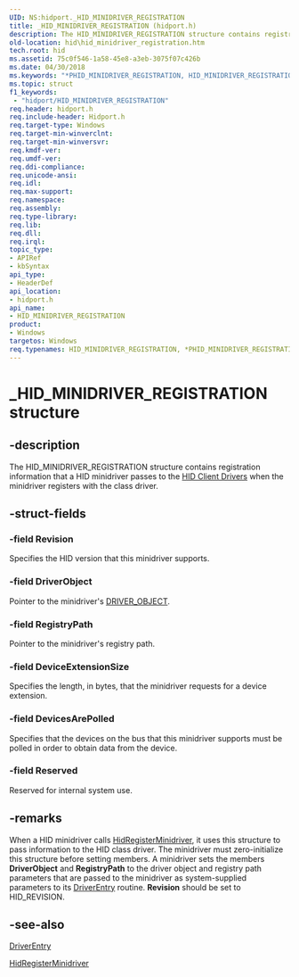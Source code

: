 ```yaml
---
UID: NS:hidport._HID_MINIDRIVER_REGISTRATION
title: _HID_MINIDRIVER_REGISTRATION (hidport.h)
description: The HID_MINIDRIVER_REGISTRATION structure contains registration information that a HID minidriver passes to the HID Client Drivers when the minidriver registers with the class driver.
old-location: hid\hid_minidriver_registration.htm
tech.root: hid
ms.assetid: 75c0f546-1a58-45e8-a3eb-3075f07c426b
ms.date: 04/30/2018
ms.keywords: "*PHID_MINIDRIVER_REGISTRATION, HID_MINIDRIVER_REGISTRATION, HID_MINIDRIVER_REGISTRATION structure [Human Input Devices], PHID_MINIDRIVER_REGISTRATION, PHID_MINIDRIVER_REGISTRATION structure pointer [Human Input Devices], _HID_MINIDRIVER_REGISTRATION, hid.hid_minidriver_registration, hidport/HID_MINIDRIVER_REGISTRATION, hidport/PHID_MINIDRIVER_REGISTRATION, hidstrct_d0f637a8-58c0-4d83-9a2f-2e14761b6183.xml"
ms.topic: struct
f1_keywords:
 - "hidport/HID_MINIDRIVER_REGISTRATION"
req.header: hidport.h
req.include-header: Hidport.h
req.target-type: Windows
req.target-min-winverclnt: 
req.target-min-winversvr: 
req.kmdf-ver: 
req.umdf-ver: 
req.ddi-compliance: 
req.unicode-ansi: 
req.idl: 
req.max-support: 
req.namespace: 
req.assembly: 
req.type-library: 
req.lib: 
req.dll: 
req.irql: 
topic_type:
- APIRef
- kbSyntax
api_type:
- HeaderDef
api_location:
- hidport.h
api_name:
- HID_MINIDRIVER_REGISTRATION
product:
- Windows
targetos: Windows
req.typenames: HID_MINIDRIVER_REGISTRATION, *PHID_MINIDRIVER_REGISTRATION
---
```


# _HID_MINIDRIVER_REGISTRATION structure


## -description


The HID_MINIDRIVER_REGISTRATION structure contains registration information that a HID minidriver passes to the <a href="https://docs.microsoft.com/windows-hardware/drivers/hid/hid-client-drivers">HID Client Drivers</a> when the minidriver registers with the class driver.


## -struct-fields




### -field Revision

Specifies the HID version that this minidriver supports.


### -field DriverObject

Pointer to the minidriver's <a href="https://docs.microsoft.com/windows-hardware/drivers/ddi/wdm/ns-wdm-_driver_object">DRIVER_OBJECT</a>.


### -field RegistryPath

Pointer to the minidriver's registry path.


### -field DeviceExtensionSize

Specifies the length, in bytes, that the minidriver requests for a device extension.


### -field DevicesArePolled

Specifies that the devices on the bus that this minidriver supports must be polled in order to obtain data from the device.


### -field Reserved

Reserved for internal system use.


## -remarks



When a HID minidriver calls <a href="https://docs.microsoft.com/windows-hardware/drivers/ddi/hidport/nf-hidport-hidregisterminidriver">HidRegisterMinidriver</a>, it uses this structure to pass information to the HID class driver. The minidriver must zero-initialize this structure before setting members. A minidriver sets the members <b>DriverObject</b> and <b>RegistryPath</b> to the driver object and registry path parameters that are passed to the minidriver as system-supplied parameters to its <a href="https://docs.microsoft.com/windows-hardware/drivers/storage/driverentry-of-ide-controller-minidriver">DriverEntry</a> routine. <b>Revision</b> should be set to HID_REVISION.




## -see-also




<a href="https://docs.microsoft.com/windows-hardware/drivers/storage/driverentry-of-ide-controller-minidriver">DriverEntry</a>



<a href="https://docs.microsoft.com/windows-hardware/drivers/ddi/hidport/nf-hidport-hidregisterminidriver">HidRegisterMinidriver</a>
 

 

